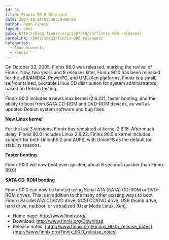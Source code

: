 ```yaml
---
id: 65
title: Finnix 90.0 Released
date: 2007-10-23T09:28:58+00:00
author: Ryan Finnie
layout: post
guid: http://blog.finnix.org/2007/10/23/finnix-900-released/
permalink: /2007/10/23/finnix-900-released/
categories:
  - Announcements
  - Finnix
---
```

On October 23, 2005, Finnix 86.0 was released, marking the revival of Finnix. Now, two years and 9 releases later, Finnix 90.0 has been released for the x86/AMD64, PowerPC, and UML/Xen platforms. Finnix is a small, self-contained, bootable Linux CD distribution for system administrators, based on Debian testing.

Finnix 90.0 includes a new Linux kernel (2.6.22), faster booting, and the ability to boot from SATA CD-ROM and DVD-ROM devices, as well as updated Debian system software and bug fixes.

**New Linux kernel**

For the last 3 versions, Finnix has remained at kernel 2.6.18. After much delay, Finnix 90.0 includes Linux 2.6.22. Finnix 90.0's kernel includes support for both UnionFS 2 and AUFS, with UnionFS as the default for stability reasons.

**Faster booting**

Finnix 90.0 will now boot even quicker, about 8 seconds quicker than Finnix 89.0!

**SATA CD-ROM booting**

Finnix 90.0 can now be booted using Serial ATA (SATA) CD-ROM or DVD-ROM drives. This is in addition to the many other existing ways to boot Finnix: Parallel ATA CD/DVD drive, SCSI CD/DVD drive, USB thumb drive, hard drive, netboot, or virtualized (User Mode Linux, Xen). 

  * Home page: <http://www.finnix.org/>
  * Download: <http://www.finnix.org/Download>
  * Release notes: [http://www.finnix.org/Finnix\_90.0\_release_notes](http://www.finnix.org/Finnix_90.0_release_notes)
